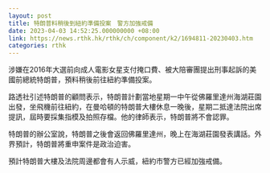 ```yaml
---
layout: post
title: 特朗普料稍後到紐約準備投案　警方加強戒備
date: 2023-04-03 14:52:25.000000000 +08:00
link: https://news.rthk.hk/rthk/ch/component/k2/1694811-20230403.htm
categories: rthk
---
```


涉嫌在2016年大選前向成人電影女星支付掩口費、被大陪審團提出刑事起訴的美國前總統特朗普，預料稍後前往紐約準備投案。

路透社引述特朗普的顧問表示，特朗普計劃當地星期一中午從佛羅里達州海湖莊園出發，坐飛機前往紐約，在曼哈頓的特朗普大樓休息一晚後，星期二抵達法院出席提訊，屆時要採集指模及拍照存檔。他的律師表示，特朗普將不會認罪。

特朗普的辦公室說，特朗普之後會返回佛羅里達州，晚上在海湖莊園發表講話。外界預計，特朗普將重申案件是政治迫害。

預計特朗普大樓及法院周邊都會有人示威，紐約市警方已經加強戒備。
